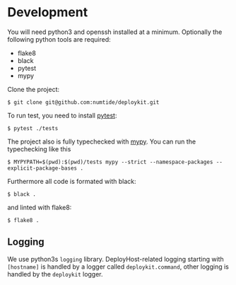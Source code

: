 # Development

You will need python3 and openssh installed at a minimum.
Optionally the following python tools are required:

- flake8
- black
- pytest
- mypy

Clone the project:

```console
$ git clone git@github.com:numtide/deploykit.git
```

To run test, you need to install [pytest](https://pytest.org):

```console
$ pytest ./tests
```

The project also is fully typechecked with [mypy](http://www.mypy-lang.org/).
You can run the typechecking like this

```console
$ MYPYPATH=$(pwd):$(pwd)/tests mypy --strict --namespace-packages --explicit-package-bases .
```

Furthermore all code is formated with black:

```console
$ black .
```

and linted with flake8:

```console
$ flake8 .
```

## Logging

We use python3s `logging` library. 
DeployHost-related logging starting with `[hostname]` is handled by a logger called `deploykit.command`, other logging is handled by the `deploykit` logger.
